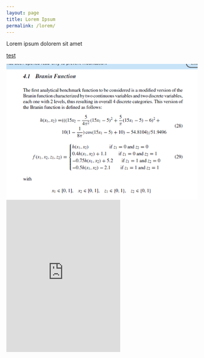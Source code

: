 ```yaml
---
layout: page
title: Lorem Ipsum
permalink: /lorem/
---
```


Lorem ipsum dolorem sit amet

[test](https://github.com/mixed-optimization-benchmark/mixed-optimization-benchmark.github.io/blob/master/generator/cases/b01_prob.py)

<img align="left" src="https://raw.githubusercontent.com/mixed-optimization-benchmark/mixed-optimization-benchmark.github.io/master/Cas%20test/Branin_1.PNG" >

  <iframe src="https://raw.githubusercontent.com/mixed-optimization-benchmark/mixed-optimization-benchmark.github.io/master/generator/cases/b01_prob.py" frameborder="0" height="400"></iframe>
